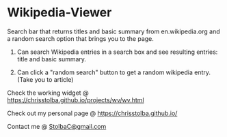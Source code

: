 # Wikipedia-Viewer
Search bar that returns titles and basic summary from en.wikipedia.org and a random search option that brings you to the page.


1) Can search Wikipedia entries in a search box and see resulting entries: title and basic summary.

2) Can click a "random search" button to get a random wikipedia entry. (Take you to article)


Check the working widget @ https://chrisstolba.github.io/projects/wv/wv.html

Check out my personal page @ https://chrisstolba.github.io/

Contact me @ StolbaC@gmail.com
